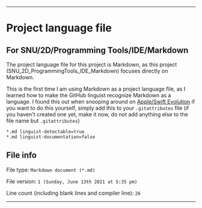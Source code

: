 
***

# Project language file

## For SNU/2D/Programming Tools/IDE/Markdown

The project language file for this project is Markdown, as this project (SNU_2D_ProgrammingTools_IDE_Markdown) focuses directly on Markdown.

This is the first time I am using Markdown as a project language file, as I learned how to make the GitHub linguist recognize Markdown as a language. I found this out when snooping around on [Apple/Swift Evolution](https://github.com/apple/swift-evolution/blob/main/.gitattributes) if you want to do this yourself, simply add this to your `.gitattributes` file (if you haven't created one yet, make it now, do not add anything else to the file name but `.gitattributes`)

```gitattributes
*.md linguist-detectable=true
*.md linguist-documentation=false
```

## File info

File type: `Markdown document (*.md)`

File version: `1 (Sunday, June 13th 2021 at 5:35 pm)`

Line count (including blank lines and compiler line): `26`

***
